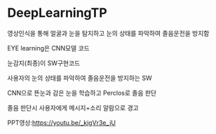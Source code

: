 # DeepLearningTP
영상인식을 통해 얼굴과 눈을 탐지하고
눈의 상태를 파악하여 졸음운전을 방지함

EYE learning은 CNN모델 코드

눈감지(최종)이 SW구현코드

사용자의 눈의 상태를 파악하여 졸음운전을 방지하는 SW

CNN으로 뜬눈과 감은 눈을 학습하고 Perclos로 졸음 판단

졸음 판단시 사용자에게 메시지+소리 알람으로 경고

PPT영상:https://youtu.be/_kigVr3e_jU

